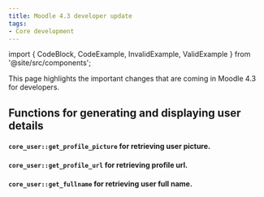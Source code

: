 ```yaml
---
title: Moodle 4.3 developer update
tags:
- Core development
---
```


<!-- markdownlint-disable no-inline-html -->

import { CodeBlock, CodeExample, InvalidExample, ValidExample } from '@site/src/components';

This page highlights the important changes that are coming in Moodle 4.3 for developers.

## Functions for generating and displaying user details

#### `core_user::get_profile_picture` for retrieving user picture.
#### `core_user::get_profile_url` for retrieving profile url.
#### `core_user::get_fullname` for retrieving user full name.
